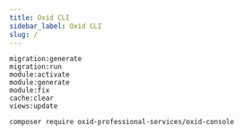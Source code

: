 ```yaml
---
title: Oxid CLI
sidebar_label: Oxid CLI
slug: /
---
```




```
migration:generate 
migration:run 
module:activate 
module:generate
module:fix 
cache:clear 
views:update 
```

`composer require oxid-professional-services/oxid-console
`